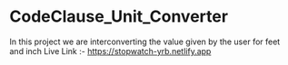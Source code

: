 # CodeClause_Unit_Converter

In this project we are interconverting the value given by the user for feet and inch
Live Link :- https://stopwatch-yrb.netlify.app
